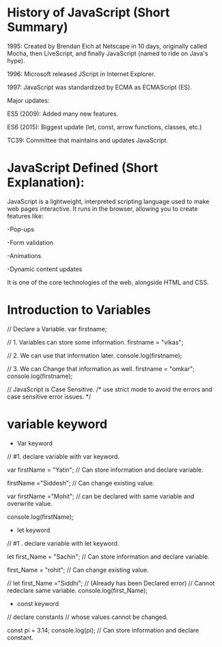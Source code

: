 # History of JavaScript (Short Summary)
1995: Created by Brendan Eich at Netscape in 10 days, originally called Mocha, then LiveScript, and finally JavaScript (named to ride on Java's hype).

1996: Microsoft released JScript in Internet Explorer.

1997: JavaScript was standardized by ECMA as ECMAScript (ES).

Major updates:

ES5 (2009): Added many new features.

ES6 (2015): Biggest update (let, const, arrow functions, classes, etc.)

TC39: Committee that maintains and updates JavaScript.



# JavaScript Defined (Short Explanation):
JavaScript is a lightweight, interpreted scripting language used to make web pages interactive.
It runs in the browser, allowing you to create features like:

-Pop-ups

-Form validation

-Animations

-Dynamic content updates

It is one of the core technologies of the web, alongside HTML and CSS.


# Introduction to Variables

// Declare a Variable.
var firstname;

// 1. Variables can store some information.
firstname = "vikas";

// 2. We can use that information later.
console.log(firstname);

// 3. We can Change that information as well.
firstname = "omkar";
console.log(firstname);

// JavaScript is Case Sensitive.
/*
 use strict mode to avoid the errors and case 
sensitive error issues.
*/

# variable keyword

 - Var keyword 

// #1. declare variable with var keyword.

var firstName = "Yatin";
// Can store information and declare variable.

firstName ="Siddesh";
// Can change existing value.

var firstName ="Mohit"; 
// can be declared with same variable and overwrite value.

console.log(firstName);

- let keyword

// #1 . declare variable with let keyword.

let first_Name = "Sachin"; 
// Can store information and declare variable.

first_Name = "rohit"; 
// Can change existing value.

//  let first_Name ="Siddhi"; 
// (Already has been Declared error)
// Cannot redeclare same variable.
console.log(first_Name);

- const keyword 

// declare constants
// whose values cannot be changed.

const pi = 3.14;
console.log(pi);
// Can store information and declare constant.
